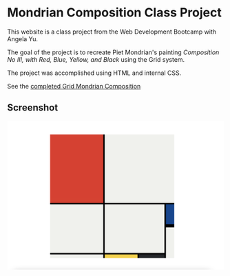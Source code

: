 # Mondrian Composition Class Project

This website is a class project from the Web Development Bootcamp with Angela Yu.  

The goal of the project is to recreate Piet Mondrian's painting *Composition No III, with Red, Blue, Yellow, and Black* using the Grid system.

The project was accomplished using HTML and internal CSS.

See the [completed Grid Mondrian Composition](https://jatwong.github.io/mondrian_project/)

## Screenshot

![Screenshot of the finished Mondrian grid recreation](/mondrianThmb.png)